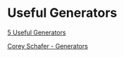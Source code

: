 # Useful Generators

[5 Useful Generators](https://www.youtube.com/watch?v=1OSEzdOpmWQ)

[Corey Schafer - Generators](https://www.youtube.com/watch?v=bD05uGo_sVI)
